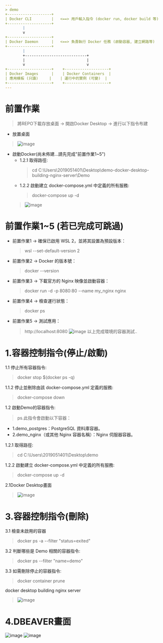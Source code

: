 ```yaml
---
> demo
+--------------------+
| Docker CLI         |   <==> 用戶輸入指令 (docker run, docker build 等)
+--------------------+
        |
        v
+--------------------+
| Docker Daemon      |   <==> 負責執行 Docker 任務 (啟動容器, 建立網路等)
+--------------------+
        |
        +----------------------------+
        |                            |
        v                            v
+--------------------+    +--------------------+
| Docker Images      |    | Docker Containers  |
| 應用模板 (只讀)     |    | 運行中的實例 (可變)  |
+--------------------+    +--------------------+
---
```

# 前置作業
> 將REPO下載存放桌面 -> 開啟Docker Desktop -> 進行以下指令布建
- 放置桌面
> ![image](https://github.com/user-attachments/assets/7ecda93e-e3fd-4faf-acf1-aa2104073d9b)
- 啟動Docker(尚未佈建...請先完成"前置作業1~5")
  - 1.2.1 取得路徑:
    > cd C:\Users\2019051401\Desktop\demo-docker-desktop-building-nginx-server\Demo
  - 1.2.2 啟動建立 docker-compose.yml 中定義的所有服務:
    > docker-compose up -d
  > ![image](https://github.com/user-attachments/assets/21280c7a-ed52-45b1-bac3-8277f2b50823)

# 前置作業1~5 (若已完成可跳過)
- 前置作業1 -> 確保已啟用 WSL 2，並將其設置為預設版本：
  > wsl --set-default-version 2
- 前置作業2 -> Docker 的版本號：
  > docker --version
- 前置作業3 -> 下載官方的 Nginx 映像並啟動容器：
  > docker run -d -p 8080:80 --name my_nginx nginx
- 前置作業4 -> 檢查運行狀態：
  > docker ps
- 前置作業5 -> 測試應用：
  > http://localhost:8080
  > ![image](https://github.com/user-attachments/assets/4f87b2c7-85d0-48ae-b3b8-f6f80d5f6df7)
以上完成環境的容器測試..

# 1.容器控制指令(停止/啟動)
1.1 停止所有容器指令:
> docker stop $(docker ps -q)

1.1.2 停止並刪除由該 docker-compose.yml 定義的服務:
> docker-compose down

1.2 啟動Demo的容器指令:
> ps.此指令會啟動以下容器：
- 1.demo_postgres：PostgreSQL 資料庫容器。
- 2.demo_nginx（或其他 Nginx 容器名稱）：Nginx 伺服器容器。

1.2.1 取得路徑:
> cd C:\Users\2019051401\Desktop\demo

1.2.2 啟動建立 docker-compose.yml 中定義的所有服務: 
> docker-compose up -d

2.1Docker Desktop畫面
> ![image](https://github.com/user-attachments/assets/ad7f5be9-f4fc-4fde-a0bf-689977b6814d)


# 3.容器控制指令(刪除)
3.1 檢查未啟用的容器
> docker ps -a --filter "status=exited"

3.2 判斷哪些是 Demo 相關的容器指令:
> docker ps --filter "name=demo"

3.3 如需刪除停止的容器指令:
> docker container prune

docker desktop building nginx server
> ![image](https://github.com/user-attachments/assets/978344ef-66c2-459d-be29-d829c1f145d6)

# 4.DBEAVER畫面
![image](https://github.com/user-attachments/assets/92b84856-dbb9-475c-9287-98be124b88d7)
![image](https://github.com/user-attachments/assets/dd052960-ec4b-4132-8283-6e7df9e5775a)



 


